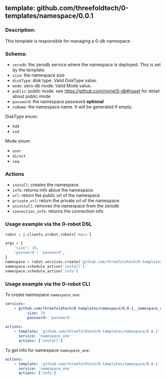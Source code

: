 ## template: github.com/threefoldtech/0-templates/namespace/0.0.1

### Description:
This template is responsible for managing a 0-db namespace

### Schema:

- `zerodb`: the zerodb service where the namespace is deployed. This is set by the template.
- `size`: the namespace size
- `diskType`: disk type. Valid DiskType value.
- `mode`: zero-db mode. Valid Mode value.
- `public`: public mode. see https://github.com/rivine/0-db#nsset for detail about public mode
- `password`: the namespace password **optional**
- `nsName`: the namespace name. It will be generated if empty.

DiskType enum: 
- `hdd` 
- `ssd`

Mode enum: 
- `user` 
- `direct`
- `seq`

### Actions
- `install`: creates the namespace.
- `info`: returns info about the namespace. 
- `url`: return the public url of the namespace
- `private_url`: return the private url of the namespace
- `uninstall`: removes the namespace from the zerodb
- `connection_info`: returns the connection info

### Usage example via the 0-robot DSL

```python
robot = j.clients.zrobot.robots['main']

args = {
    'size': 10,
    'password': 'password',
}
namespace = robot.services.create('github.com/threefoldtech/0-templates/namespace/0.0.1', 'namespace_one', data=args)
namespace.schedule_action('install')
namespace.schedule_action('info')
```


### Usage example via the 0-robot CLI

To create namespace `namespace_one`:

```yaml
services:
    - github.com/threefoldtech/0-templates/namespace/0.0.1__namespace_one:
          size: 10
          password: 'password'
          
actions:
    - template: 'github.com/threefoldtech/0-templates/namespace/0.0.1'
      service: 'namespace_one'
      actions: ['install']

```


To get info for namespace `namespace_one`:

```yaml
actions:
    - template: 'github.com/threefoldtech/0-templates/namespace/0.0.1'
      service: 'namespace_one'
      actions: ['info']

```

